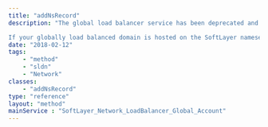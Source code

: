 ```yaml
---
title: "addNsRecord"
description: "The global load balancer service has been deprecated and is no longer available. 

If your globally load balanced domain is hosted on the SoftLayer nameservers this method will add the required NS resource record to your DNS zone file and remove any A records that match the host portion of a global load balancer account hostname. "
date: "2018-02-12"
tags:
    - "method"
    - "sldn"
    - "Network"
classes:
    - "addNsRecord"
type: "reference"
layout: "method"
mainService : "SoftLayer_Network_LoadBalancer_Global_Account"
---
```

